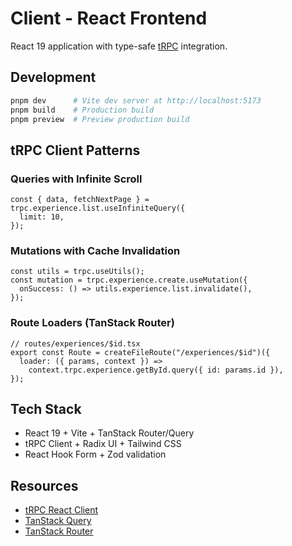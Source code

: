 # Client - React Frontend

React 19 application with type-safe [tRPC](https://trpc.io/docs/client/react) integration.

## Development

```bash
pnpm dev      # Vite dev server at http://localhost:5173
pnpm build    # Production build
pnpm preview  # Preview production build
```

## tRPC Client Patterns

### Queries with Infinite Scroll

```tsx
const { data, fetchNextPage } = trpc.experience.list.useInfiniteQuery({
  limit: 10,
});
```

### Mutations with Cache Invalidation

```tsx
const utils = trpc.useUtils();
const mutation = trpc.experience.create.useMutation({
  onSuccess: () => utils.experience.list.invalidate(),
});
```

### Route Loaders (TanStack Router)

```tsx
// routes/experiences/$id.tsx
export const Route = createFileRoute("/experiences/$id")({
  loader: ({ params, context }) =>
    context.trpc.experience.getById.query({ id: params.id }),
});
```

## Tech Stack

- React 19 + Vite + TanStack Router/Query
- tRPC Client + Radix UI + Tailwind CSS
- React Hook Form + Zod validation

## Resources

- [tRPC React Client](https://trpc.io/docs/client/react)
- [TanStack Query](https://tanstack.com/query/latest)
- [TanStack Router](https://tanstack.com/router/latest)
